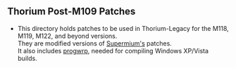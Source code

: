 ## Thorium Post-M109 Patches

 - This directory holds patches to be used in Thorium-Legacy for the M118, M119, M122, and beyond versions.  
 They are modified versions of [Supermium's](https://github.com/win32ss/supermium) patches.  
 It also includes [progwrp](https://github.com/Alex313031/thorium-legacy/tree/main/patches/progwrp#readme), needed for compiling Windows XP/Vista builds.
